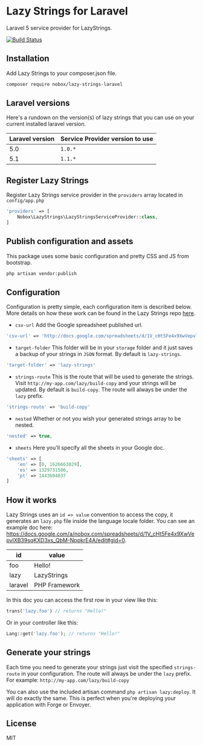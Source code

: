 # Lazy Strings for Laravel

Laravel 5 service provider for LazyStrings.

[![Build Status](https://travis-ci.org/Nobox/lazy-strings-laravel.svg?branch=1.0)](https://travis-ci.org/Nobox/lazy-strings-laravel)

## Installation
Add Lazy Strings to your composer.json file.

```bash
composer require nobox/lazy-strings-laravel
```

## Laravel versions
Here's a rundown on the version(s) of lazy strings that you can use on your current installed laravel version.

| Laravel version     | Service Provider version to use    |
| ------------------- | ---------------------------------- |
| 5.0                 | `1.0.*`                            |
| 5.1                 | `1.1.*`                            |

## Register Lazy Strings
Register Lazy Strings service provider in the `providers` array located in `config/app.php`
```php
'providers' => [
    Nobox\LazyStrings\LazyStringsServiceProvider::class,
]
```

## Publish configuration and assets
This package uses some basic configuration and pretty CSS and JS from bootstrap.
```bash
php artisan vendor:publish
```

## Configuration
Configuration is pretty simple, each configuration item is described below. More details on how these work can be found in the Lazy Strings repo [here](https://github.com/Nobox/Lazy-Strings).

- `csv-url` Add the Google spreadsheet published url.
```php
'csv-url' => 'http://docs.google.com/spreadsheets/d/1V_cHt5Fe4x9XwVepvlXB39sqKXD3xs_QbM-NppkrE4A/export?format=csv'
```

- `target-folder` This folder will be in your `storage` folder and it just saves a backup of your strings in `JSON` format. By default is `lazy-strings`.
```php
'target-folder' => 'lazy-strings'
```

- `strings-route` This is the route that will be used to generate the strings. Visit `http://my-app.com/lazy/build-copy` and your strings will be updated. By default is `build-copy`. The route will always be under the `lazy` prefix.
```php
'strings-route' => 'build-copy'
```

- `nested` Whether or not you wish your generated strings array to be nested.
```php
'nested' => true,
```

- `sheets` Here you'll specify all the sheets in your Google doc.
```php
'sheets' => [
    'en' => [0, 1626663029],
    'es' => 1329731586,
    'pt' => 1443604037
]
```

## How it works
Lazy Strings uses an `id => value` convention to access the copy, it generates an `lazy.php` file inside the language locale folder. You can see an example doc here: https://docs.google.com/a/nobox.com/spreadsheets/d/1V_cHt5Fe4x9XwVepvlXB39sqKXD3xs_QbM-NppkrE4A/edit#gid=0.

| id            | value         |
| ------------- | ------------- |
| foo           | Hello!        |
| lazy          | LazyStrings   |
| laravel       | PHP Framework |

In this doc you can access the first row in your view like this:
```php
trans('lazy.foo') // returns "Hello!"
```

Or in your controller like this:
```php
Lang::get('lazy.foo'); // returns "Hello!"
```

## Generate your strings
Each time you need to generate your strings just visit the specified `strings-route` in your configuration. The route will always be under the `lazy` prefix. For example: `http://my-app.com/lazy/build-copy`

You can also use the included artisan command `php artisan lazy:deploy`. It will do exactly the same. This is perfect when you're deploying your application with Forge or Envoyer.

## License
MIT
